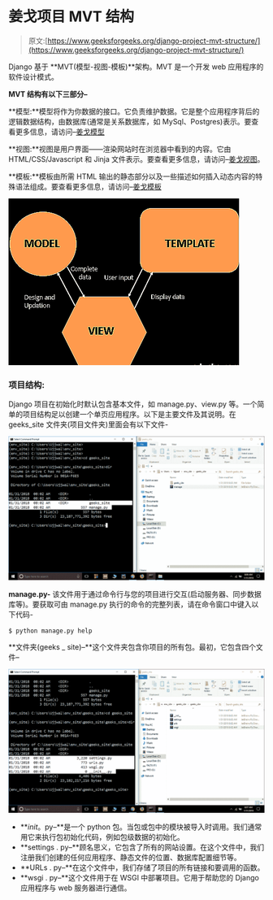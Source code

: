 # 姜戈项目 MVT 结构

> 原文:[https://www.geeksforgeeks.org/django-project-mvt-structure/](https://www.geeksforgeeks.org/django-project-mvt-structure/)

Django 基于 **MVT(模型-视图-模板)**架构。MVT 是一个开发 web 应用程序的软件设计模式。

**MVT 结构有以下三部分–**

**模型:**模型将作为你数据的接口。它负责维护数据。它是整个应用程序背后的逻辑数据结构，由数据库(通常是关系数据库，如 MySql、Postgres)表示。要查看更多信息，请访问–[姜戈模型](https://www.geeksforgeeks.org/django-models/)

**视图:**视图是用户界面——渲染网站时在浏览器中看到的内容。它由 HTML/CSS/Javascript 和 Jinja 文件表示。要查看更多信息，请访问–[姜戈视图](https://www.geeksforgeeks.org/views-in-django-python/)。

**模板:**模板由所需 HTML 输出的静态部分以及一些描述如何插入动态内容的特殊语法组成。要查看更多信息，请访问–[姜戈模板](https://www.geeksforgeeks.org/django-templates/)

![](img/e61db1030e53273ec44476732997e458.png)

### 项目结构:

Django 项目在初始化时默认包含基本文件，如 manage.py、view.py 等。一个简单的项目结构足以创建一个单页应用程序。以下是主要文件及其说明。在 geeks_site 文件夹(项目文件夹)里面会有以下文件-

![](img/bd50b8352e23ae33e64b6c41c70c3f7f.png)

**manage.py-** 该文件用于通过命令行与您的项目进行交互(启动服务器、同步数据库等)。要获取可由 manage.py 执行的命令的完整列表，请在命令窗口中键入以下代码-

```
$ python manage.py help
```

**文件夹(geeks _ site)–**这个文件夹包含你项目的所有包。最初，它包含四个文件–

![](img/5c8101b6d5497193d3ffc49ee026abc1.png)

*   **_init_。py–**是一个 python 包。当包或包中的模块被导入时调用。我们通常用它来执行包初始化代码，例如包级数据的初始化。
*   **settings . py–**顾名思义，它包含了所有的网站设置。在这个文件中，我们注册我们创建的任何应用程序、静态文件的位置、数据库配置细节等。
*   **URLs . py–**在这个文件中，我们存储了项目的所有链接和要调用的函数。
*   **wsgi . py–**这个文件用于在 WSGI 中部署项目。它用于帮助您的 Django 应用程序与 web 服务器进行通信。